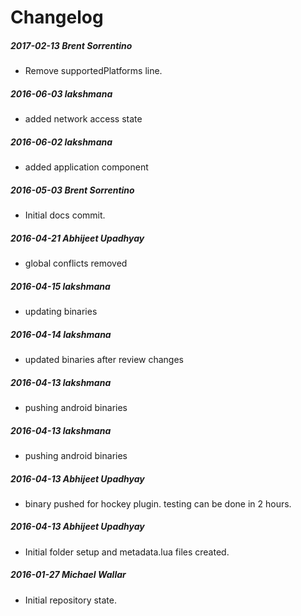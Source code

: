 # Changelog
##### 2017-02-13  Brent Sorrentino
 * Remove supportedPlatforms line.

##### 2016-06-03  lakshmana
 * added network access state

##### 2016-06-02  lakshmana
 * added application component

##### 2016-05-03  Brent Sorrentino
 * Initial docs commit.

##### 2016-04-21  Abhijeet Upadhyay
 * global conflicts removed

##### 2016-04-15  lakshmana
 * updating binaries

##### 2016-04-14  lakshmana
 * updated binaries after review changes

##### 2016-04-13  lakshmana
 * pushing android binaries

##### 2016-04-13  lakshmana
 * pushing android binaries

##### 2016-04-13  Abhijeet Upadhyay
 * binary pushed for hockey plugin. testing can be done in 2 hours.

##### 2016-04-13  Abhijeet Upadhyay
 * Initial folder setup and metadata.lua files created.

##### 2016-01-27  Michael Wallar
 * Initial repository state.


